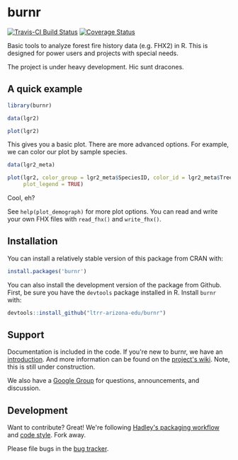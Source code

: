# burnr

[![Travis-CI Build Status](https://travis-ci.org/ltrr-arizona-edu/burnr.svg?branch=master)](https://travis-ci.org/ltrr-arizona-edu/burnr)
[![Coverage Status](https://coveralls.io/repos/github/ltrr-arizona-edu/burnr/badge.svg?branch=master)](https://coveralls.io/github/ltrr-arizona-edu/burnr?branch=master)


Basic tools to analyze forest fire history data (e.g. FHX2) in R. This is designed for power users and projects with special needs.

The project is under heavy development. Hic sunt dracones.

## A quick example

```R
library(burnr)

data(lgr2)

plot(lgr2)
```

This gives you a basic plot. There are more advanced options. For example, we can color our plot by sample species.

```R
data(lgr2_meta)

plot(lgr2, color_group = lgr2_meta$SpeciesID, color_id = lgr2_meta$TreeID,
     plot_legend = TRUE)
```

Cool, eh?

See `help(plot_demograph)` for more plot options. You can read and write your own FHX files with `read_fhx()` and `write_fhx()`.

## Installation

You can install a relatively stable version of this package from CRAN with:

```R
install.packages('burnr')
```

You can also install the development version of the package from Github. First, be sure you have the `devtools` package installed in R. Install `burnr` with:

```R
devtools::install_github("ltrr-arizona-edu/burnr")
```

## Support

Documentation is included in the code. If you're new to burnr, we have an [introduction](https://cran.r-project.org/package=burnr/vignettes/introduction.html). And more information can be found on the [project's wiki](https://github.com/ltrr-arizona-edu/burnr/wiki). Note, this is still under construction.

We also have a [Google Group](https://groups.google.com/forum/#!forum/burnr) for questions, announcements, and discussion.

## Development

Want to contribute? Great! We're following [Hadley's packaging workflow](http://r-pkgs.had.co.nz/) and [code style](http://adv-r.had.co.nz/Style.html). Fork away.

Please file bugs in the [bug tracker](https://github.com/ltrr-arizona-edu/burnr/issues).
